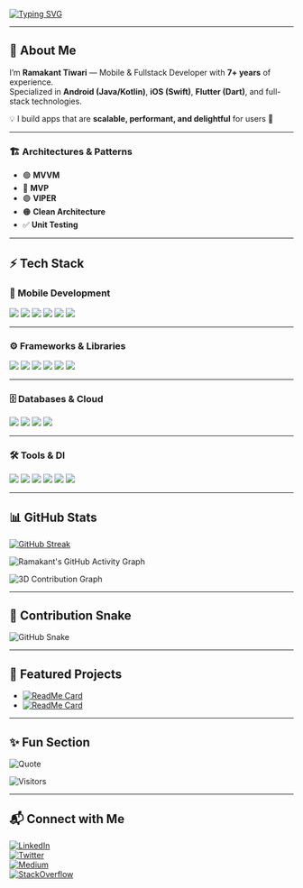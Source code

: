 [![Typing SVG](https://readme-typing-svg.demolab.com?font=Fira+Code&pause=800&color=36BCF7&width=600&lines=$+flutter+clean;$+flutter+pub+get;Hi,+I'm+Ramakant+Tiwari;Mobile+%26+Fullstack+Specialist;7%2B+years+experience)](https://git.io/typing-svg)

---

## 👋 About Me  
I’m **Ramakant Tiwari** — Mobile & Fullstack Developer with **7+ years** of experience.  
Specialized in **Android (Java/Kotlin)**, **iOS (Swift)**, **Flutter (Dart)**, and full-stack technologies.  

💡 I build apps that are **scalable, performant, and delightful** for users 🚀  

---

### 🏗️ Architectures & Patterns  
- 🟢 **MVVM** 
- 🔵 **MVP** 
- 🟣 **VIPER**  
- 🟠 **Clean Architecture**  
- ✅ **Unit Testing**  

---

## ⚡ Tech Stack  

### 📱 Mobile Development  
<p>
  <img src="https://img.shields.io/badge/Flutter-02569B?style=for-the-badge&logo=flutter&logoColor=white" />
  <img src="https://img.shields.io/badge/Android-3DDC84?style=for-the-badge&logo=android&logoColor=white" />
  <img src="https://img.shields.io/badge/iOS-000000?style=for-the-badge&logo=apple&logoColor=white" />
  <img src="https://img.shields.io/badge/Kotlin%20Multiplatform-7F52FF?style=for-the-badge&logo=kotlin&logoColor=white" />
  <img src="https://img.shields.io/badge/Jetpack%20Compose-4285F4?style=for-the-badge&logo=jetpackcompose&logoColor=white" />
  <img src="https://img.shields.io/badge/SwiftUI-0D96F6?style=for-the-badge&logo=swift&logoColor=white" />
</p>

---

### ⚙️ Frameworks & Libraries  
<p>
  <img src="https://img.shields.io/badge/Spring%20Boot-6DB33F?style=for-the-badge&logo=springboot&logoColor=white" />
  <img src="https://img.shields.io/badge/Laravel-FF2D20?style=for-the-badge&logo=laravel&logoColor=white" />
  <img src="https://img.shields.io/badge/Django-092E20?style=for-the-badge&logo=django&logoColor=white" />
  <img src="https://img.shields.io/badge/React-20232a?style=for-the-badge&logo=react&logoColor=61DAFB" />
  <img src="https://img.shields.io/badge/Node.js-339933?style=for-the-badge&logo=nodedotjs&logoColor=white" />
  <img src="https://img.shields.io/badge/Shopify-7AB55C?style=for-the-badge&logo=shopify&logoColor=white" />
</p>

---

### 🗄️ Databases & Cloud  
<p>
  <img src="https://img.shields.io/badge/PostgreSQL-316192?style=for-the-badge&logo=postgresql&logoColor=white" />
  <img src="https://img.shields.io/badge/MongoDB-47A248?style=for-the-badge&logo=mongodb&logoColor=white" />
  <img src="https://img.shields.io/badge/Firebase-FFCA28?style=for-the-badge&logo=firebase&logoColor=black" />
  <img src="https://img.shields.io/badge/AWS-232F3E?style=for-the-badge&logo=amazonaws&logoColor=white" />
</p>

---

### 🛠️ Tools & DI  
<p>
  <img src="https://img.shields.io/badge/Dagger-EC2025?style=for-the-badge&logo=google&logoColor=white" />
  <img src="https://img.shields.io/badge/Koin-7F52FF?style=for-the-badge&logo=kotlin&logoColor=white" />
  <img src="https://img.shields.io/badge/XML-FF6600?style=for-the-badge&logo=xml&logoColor=white" />
  <img src="https://img.shields.io/badge/VS%20Code-0078d7?style=for-the-badge&logo=visual-studio-code&logoColor=white" />
  <img src="https://img.shields.io/badge/Android%20Studio-3DDC84?style=for-the-badge&logo=android-studio&logoColor=white" />
  <img src="https://img.shields.io/badge/PyCharm-21D789?style=for-the-badge&logo=pycharm&logoColor=black" />
</p>

---

## 📊 GitHub Stats  

[![GitHub Streak](https://streak-stats.demolab.com?user=tech-ramakant&theme=tokyonight&hide_border=true)](https://git.io/streak-stats)  

![Ramakant's GitHub Activity Graph](https://github-readme-activity-graph.vercel.app/graph?username=tech-ramakant&theme=tokyo-night)  

![3D Contribution Graph](./profile-3d-contrib/profile-night-rainbow.svg)  

---

## 🐍 Contribution Snake  

![GitHub Snake](https://raw.githubusercontent.com/tech-ramakant/tech-ramakant/output/github-contribution-grid-snake.svg)

---

## 🚀 Featured Projects  

- [![ReadMe Card](https://github-readme-stats.vercel.app/api/pin/?username=tech-ramakant&repo=clean_architecture_sample&theme=tokyonight)](https://github.com/tech-ramakant/clean_architecture_sample)  
- [![ReadMe Card](https://github-readme-stats.vercel.app/api/pin/?username=tech-ramakant&repo=simple_firebase_todo&theme=tokyonight)](https://github.com/tech-ramakant/simple_firebase_todo)  

---

## ✨ Fun Section  

![Quote](https://quotes-github-readme.vercel.app/api?type=horizontal&theme=tokyonight)  

![Visitors](https://komarev.com/ghpvc/?username=tech-ramakant&label=Profile%20views&color=0e75b6&style=flat)

---

## 📬 Connect with Me  

[![LinkedIn](https://img.shields.io/badge/LinkedIn-0A66C2?style=for-the-badge&logo=linkedin&logoColor=white)](https://linkedin.com/in/tech-ramakant)  
[![Twitter](https://img.shields.io/badge/Twitter-1DA1F2?style=for-the-badge&logo=twitter&logoColor=white)](https://x.com/tech_ramakant)  
[![Medium](https://img.shields.io/badge/Medium-000000?style=for-the-badge&logo=medium&logoColor=white)](https://medium.com/@tech.ramakant)  
[![StackOverflow](https://img.shields.io/badge/StackOverflow-F58025?style=for-the-badge&logo=stackoverflow&logoColor=white)](https://stackoverflow.com/users/28200428/tech-ramakant)  
